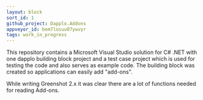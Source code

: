 ```yaml
---
layout: block
sort_id: 1
github_project: Dapplo.Addons
appveyor_id: bem7losuu07ywvyr
tags: work_in_progress
---
```


This repository contains a Microsoft Visual Studio solution for C# .NET with one dapplo building block project and a test case project which is used for testing the code and also serves as example code. The building block was created so applications can easily add "add-ons".

While writing Greenshot 2.x it was clear there are a lot of functions needed for reading Add-ons.